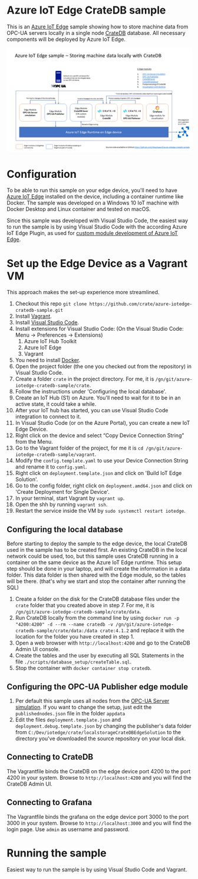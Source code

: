 # Azure IoT Edge CrateDB sample

This is an [Azure IoT Edge](https://azure.microsoft.com/en-us/services/iot-edge/) sample showing how to store machine data from OPC-UA servers locally in a single node [CrateDB](https://crate.io/) database. All necessary components will be deployed by Azure IoT Edge.

![Sample architecture](assets/EdgeSampleArchitecture.png)

# Configuration

To be able to run this sample on your edge device, you'll need to have [Azure IoT Edge](https://github.com/Azure/iotedgehubdev#installing) installed on the device, including a container runtime like Docker. The sample was developed on a Windows 10 IoT machine with Docker Desktop and Linux container and tested on macOS. 

Since this sample was developed with Visual Studio Code, the easiest way to run the sample is by using Visual Studio Code with the according Azure IoT Edge Plugin, as used for [custom module development of Azure IoT Edge](https://docs.microsoft.com/en-us/azure/iot-edge/tutorial-csharp-module).

# Set up the Edge Device as a Vagrant VM

This approach makes the set-up experience more streamlined.

1. Checkout this repo `git clone https://github.com/crate/azure-iotedge-cratedb-sample.git`
2. Install [Vagrant](https://www.vagrantup.com/downloads.html).
3. Install [Visual Studio Code](https://code.visualstudio.com/download).
4. Install extensions for Visual Studio Code: (On the Visual Studio Code: Menu -> Preferences -> Extensions)
    1. Azure IoT Hub Toolkit
    2. Azure IoT Edge
    3. Vagrant
5. You need to install [Docker](https://www.docker.com/get-started).
6. Open the project folder (the one you checked out from the repository) in Visual Studio Code.
7. Create a folder `crate` in the project directory. For me, it is `/gn/git/azure-iotedge-cratedb-sample/crate`.
8. Follow the instructions under 'Configuring the local database'.
9. Create an IoT Hub (S1) on Azure. You'll need to wait for it to be in an active state, it could take a while.
10. After your IoT hub has started, you can use Visual Studio Code integration to connect to it.
11. In Visual Studio Code (or on the Azure Portal), you can create a new IoT Edge Device.
12. Right click on the device and select “Copy Device Connection String” from the Menu.
13. Go to the Vagrant folder of the project, for me it is `cd /gn/git/azure-iotedge-cratedb-sample/vagrant`.
14. Modify the `config.template.yaml` to use your Device Connection String and rename it to `config.yaml`.
15. Right click on `deployment.template.json` and click on 'Build IoT Edge Solution'.
16. Go to the config folder, right click on `deployment.amd64.json` and click on 'Create Deployment for Single Device'.
15. In your terminal, start Vagrant by `vagrant up`.
16. Open the shh by running `vagrant ssh`.
17. Restart the service inside the VM by `sudo systemctl restart iotedge`.


## Configuring the local database

Before starting to deploy the sample to the edge device, the local CrateDB used in the sample has to be created first. An existing CrateDB in the local network could be used, too, but this sample uses CrateDB running in a container on the same device as the Azure IoT Edge runtime. 
This setup step should be done in your laptop, and will create the information in a data folder. This data folder is then shared with the Edge module, so the tables will be there. (that's why we start and stop the container after running the SQL)

1. Create a folder on the disk for the CrateDB database files under the `crate` folder that you created above in step 7. For me, it is `/gn/git/azure-iotedge-cratedb-sample/crate/data`.
2. Run CrateDB locally from the command line by using `docker run -p "4200:4200" -d --rm --name cratedb -v /gn/git/azure-iotedge-cratedb-sample/crate/data:/data crate:4.1.2` and replace it with the location for the folder you have created in step 1.
3. Open a web browser with `http://localhost:4200` and go to the CrateDB Admin UI console.
4. Create the tables and the user by executing all SQL Statements in the file `./scripts/database_setup/createTable.sql`.
5. Stop the container with `docker container stop cratedb`.


## Configuring the OPC-UA Publisher edge module

1. Per default this sample uses all nodes from the [OPC-UA Server simulation](https://github.com/Azure-Samples/iot-edge-opc-plc). If you want to change the setup, just edit the `publishednodes.json` file in the folder `appdata`
2. Edit the files `deployment.template.json` and `deployment.debug.template.json` by changing the publisher's data folder from `C:/Dev/iotedge/crate/localstorageCrateDBEdgeSolution` to the directory you've downloaded the source repository on your local disk.

## Connecting to CrateDB
The Vagrantfile binds the CrateDB on the edge device port 4200 to the port 4200 in your system. Browse to `http://localhost:4200` and you will find the CrateDB Admin UI.


## Connecting to Grafana
The Vagrantfile binds the grafana on the edge device port 3000 to the port 3000 in your system. Browse to `http://localhost:3000` and you will find the login page. Use `admin` as username and password.


# Running the sample

Easiest way to run the sample is by using Visual Studio Code and Vagrant.
